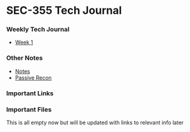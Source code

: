# SEC-355 Tech Journal

### Weekly Tech Journal
* [Week 1](week1.md)

### Other Notes
* [Notes](notes.md)
* [Passive Recon](passive-recon.md)

### Important Links

### Important Files


This is all empty now but will be updated with links to relevant info later
